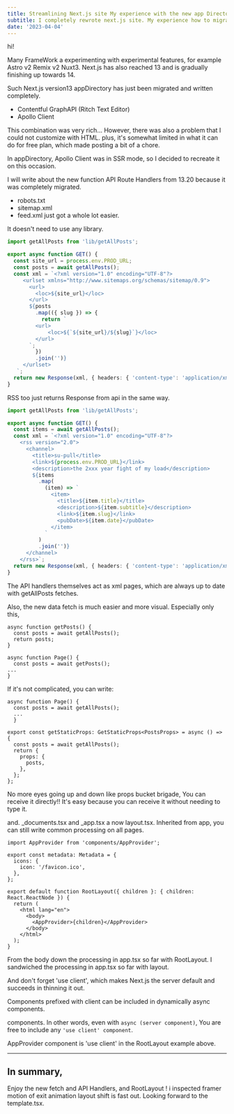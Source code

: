 ```yaml
---
title: Streamlining Next.js site My experience with the new app Directory feature
subtitle: I completely rewrote next.js site. My experience how to migrating stable to app Directory features
date: '2023-04-04'
---
```


hi!

Many FrameWork a experimenting with experimental features, for example Astro v2 Remix v2 Nuxt3.
Next.js has also reached 13 and is gradually finishing up towards 14.

Such Next.js version13 appDirectory has just been migrated and written completely.

- Contentful GraphAPI (Ritch Text Editor)
- Apollo Client

This combination was very rich...
However, there was also a problem that I could not customize with HTML.
plus, it's somewhat limited in what it can do for free plan, which made posting a bit of a chore.

In appDirectory, Apollo Client was in SSR mode, so I decided to recreate it on this occasion.

I will write about the new function API Route Handlers from 13.20 because it was completely migrated.

- robots.txt
- sitemap.xml
- feed.xml
  just got a whole lot easier.

It doesn't need to use any library.

```ts title="app/sitemap.xml/route.ts" {6-22} showLineNumbers
import getAllPosts from 'lib/getAllPosts';

export async function GET() {
  const site_url = process.env.PROD_URL;
  const posts = await getAllPosts();
  const xml = `<?xml version="1.0" encoding="UTF-8"?>
     <urlset xmlns="http://www.sitemaps.org/schemas/sitemap/0.9">
       <url>
         <loc>${site_url}</loc>
       </url>
       ${posts
         .map(({ slug }) => {
           return `
         <url>
             <loc>${`${site_url}/${slug}`}</loc>
         </url>
       `;
         })
         .join('')}
     </urlset>
   `;
  return new Response(xml, { headers: { 'content-type': 'application/xml' } });
}
```

RSS too just returns Response from api in the same way.

```ts title="app/feed.xml/route.ts" {4, 25} showLineNumbers
import getAllPosts from 'lib/getAllPosts';

export async function GET() {
  const items = await getAllPosts();
  const xml = `<?xml version="1.0" encoding="UTF-8"?>
    <rss version="2.0">
      <channel>
        <title>su-pull</title>
        <link>${process.env.PROD_URL}</link>
        <description>the 2xxx year fight of my load</description>
        ${items
          .map(
            (item) => `
              <item>
                <title>${item.title}</title>
                <description>${item.subtitle}</description>
                <link>${item.slug}</link>
                <pubDate>${item.date}</pubDate>
              </item>
            `
          )
          .join('')}
      </channel>
    </rss>`;
  return new Response(xml, { headers: { 'content-type': 'application/xml' } });
}
```

The API handlers themselves act as xml pages, which are always up to date with getAllPosts fetches.

Also, the new data fetch is much easier and more visual.
Especially only this,

```tsx title="posts/page.tsx" {2-3, 7}
async function getPosts() {
  const posts = await getAllPosts();
  return posts;
}

async function Page() {
  const posts = await getPosts();
...
}
```

If it's not complicated, you can write:

```tsx title="canary Next.js" {2}
async function Page() {
  const posts = await getAllPosts();
  ...
  }
```

```tsx title="stable Next.js"
export const getStaticProps: GetStaticProps<PostsProps> = async () => {
  const posts = await getAllPosts();
  return {
    props: {
      posts,
    },
  };
};
```

No more eyes going up and down like props bucket brigade, You can receive it directly!!
It's easy because you can receive it without needing to type it.

and. \_documents.tsx and \_app.tsx a now layout.tsx.
Inherited from app, you can still write common processing on all pages.

```tsx title="app/layout.tsx"  showLineNumbers { 3,  13}
import AppProvider from 'components/AppProvider';

export const metadata: Metadata = {
  icons: {
    icon: '/favicon.ico',
  },
};

export default function RootLayout({ children }: { children: React.ReactNode }) {
  return (
    <html lang="en">
      <body>
        <AppProvider>{children}</AppProvider>
      </body>
    </html>
  );
}
```

From the body down the processing in app.tsx so far with RootLayout.
I sandwiched the processing in app.tsx so far with layout.

And don't forget 'use client', which makes Next.js the server default and succeeds in thinning it out.

Components prefixed with client can be included in dynamically async components.

components. In other words, even with `async (server component)`,
You are free to include any `'use client' component`.

AppProvider component is 'use client' in the RootLayout example above.

---

## In summary,

Enjoy the new fetch and API Handlers, and RootLayout !
i inspected framer motion of exit animation layout shift is fast out.
Looking forward to the template.tsx.

